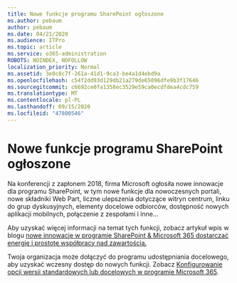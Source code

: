 ```yaml
---
title: Nowe funkcje programu SharePoint ogłoszone
ms.author: pebaum
author: pebaum
ms.date: 04/21/2020
ms.audience: ITPro
ms.topic: article
ms.service: o365-administration
ROBOTS: NOINDEX, NOFOLLOW
localization_priority: Normal
ms.assetid: 3e0c8c7f-261a-41d1-9ca3-be4a1d4ebd9a
ms.openlocfilehash: c54f2dd93d129db21a279de65096dfe9b3f17646
ms.sourcegitcommit: c6692ce0fa1358ec3529e59ca0ecdfdea4cdc759
ms.translationtype: MT
ms.contentlocale: pl-PL
ms.lasthandoff: 09/15/2020
ms.locfileid: "47800546"
---
```

# <a name="sharepoint-new-features-announced"></a>Nowe funkcje programu SharePoint ogłoszone

Na konferencji z zapłonem 2018, firma Microsoft ogłosiła nowe innowacje dla programu SharePoint, w tym nowe funkcje dla nowoczesnych portali, nowe składniki Web Part, liczne ulepszenia dotyczące witryn centrum, linku do grup dyskusyjnych, elementy docelowe odbiorców, dostępność nowych aplikacji mobilnych, połączenie z zespołami i inne...
  
Aby uzyskać więcej informacji na temat tych funkcji, zobacz artykuł wpis w blogu [nowe innowacje w programie SharePoint &amp; Microsoft 365 dostarczać energię i prostotę współpracy nad zawartością.](https://go.microsoft.com/fwlink/?linkid=2026502)
  
Twoja organizacja może dołączyć do programu udostępniania docelowego, aby uzyskać wczesny dostęp do nowych funkcji. Zobacz [Konfigurowanie opcji wersji standardowych lub docelowych w programie Microsoft 365](https://docs.microsoft.com/microsoft-365/admin/manage/release-options-in-office-365).
